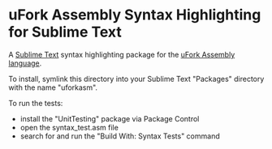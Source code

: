 # uFork Assembly Syntax Highlighting for Sublime Text

A [Sublime Text](https://www.sublimetext.com/) syntax highlighting package for
the [uFork Assembly language](https://github.com/organix/uFork/blob/main/docs/asm.md).

To install, symlink this directory into your Sublime Text "Packages" directory
with the name "uforkasm".

To run the tests:
- install the "UnitTesting" package via Package Control
- open the syntax_test.asm file
- search for and run the "Build With: Syntax Tests" command
